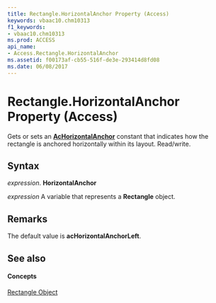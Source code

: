 ```yaml
---
title: Rectangle.HorizontalAnchor Property (Access)
keywords: vbaac10.chm10313
f1_keywords:
- vbaac10.chm10313
ms.prod: ACCESS
api_name:
- Access.Rectangle.HorizontalAnchor
ms.assetid: f00173af-cb55-516f-de3e-293414d8fd08
ms.date: 06/08/2017
---
```



# Rectangle.HorizontalAnchor Property (Access)

Gets or sets an  **[AcHorizontalAnchor](achorizontalanchor-enumeration-access.md)** constant that indicates how the rectangle is anchored horizontally within its layout. Read/write.


## Syntax

 _expression_. **HorizontalAnchor**

 _expression_ A variable that represents a **Rectangle** object.


## Remarks

The default value is  **acHorizontalAnchorLeft**.


## See also


#### Concepts


[Rectangle Object](rectangle-object-access.md)

